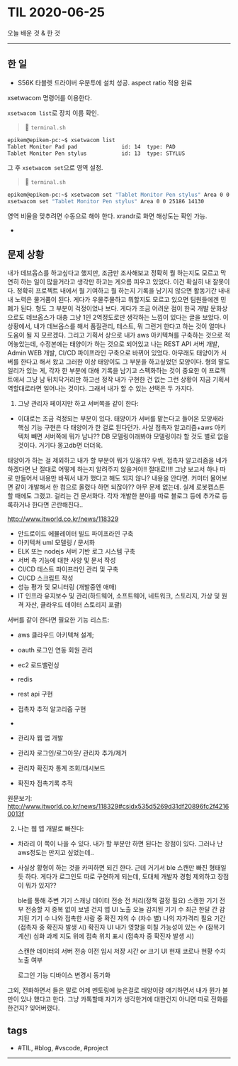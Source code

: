 # TIL 2020-06-25

오늘 배운 것 & 한 것

--------------------------

## 한 일

- S56K 타블렛 드라이버 우분투에 설치 성공. aspect ratio 적용 완료

xsetwacom 명령어를 이용한다.

`xsetwacom list`로 장치 이름 확인.

> 📂 `terminal.sh`
```sh
epikem@epikem-pc:~$ xsetwacom list
Tablet Monitor Pad pad          	id: 14	type: PAD       
Tablet Monitor Pen stylus       	id: 13	type: STYLUS  
```

그 후 `xsetwacom set`으로 영역 설정.

> 📂 `terminal.sh`
```sh
epikem@epikem-pc:~$ xsetwacom set "Tablet Monitor Pen stylus" Area 0 0 25186 14130
xsetwacom set "Tablet Monitor Pen stylus" Area 0 0 25186 14130
```

영역 비율을 맞추려면 수동으로 해야 한다. xrandr로 화면 해상도는 확인 가능.

- 


## 문제 상황

내가 데브옵스를 하고싶다고 했지만, 조금만 조사해보고 정확히 뭘 하는지도 모르고 막연히 하는 일이 많을거라고 생각만 하고는 게으름 피우고 있었다. 이건 확실히 내 잘못이다. 정확히 프로젝트 내에서 뭘 기여하고 뭘 하는지 기록을 남기지 않으면 활동기간 내내 내 노력은 물거품이 된다. 게다가 우물주물하고 뭐할지도 모르고 있으면 팀원들에겐 민폐가 된다. 형도 그 부분이 걱정이었나 보다. 게다가 조금 어려운 점이 한국 개발 문화상으로도 데브옵스가 대충 그냥 1인 2역정도로만 생각하는 느낌이 있다는 글을 보았다. 이 상황에서, 내가 데브옵스를 해서 품질관리, 테스트, 뭐 그런거 한다고 하는 것이 얼마나 도움이 될 지 모르겠다. 그리고 기획서 상으로 내가 aws 아키텍쳐를 구축하는 것으로 적어놓았는데, 수정본에는 태양이가 하는 것으로 되어있고 나는 REST API 서버 개발, Admin WEB 개발, CI/CD 파이프라인 구축으로 바뀌어 있었다. 아무래도 태양이가 서버를 한다고 해서 왔고 그러한 이상 태양이도 그 부분을 하고싶었던 모양이다. 형의 말도 일리가 있는 게, 각자 한 부분에 대해 기록을 남기고 스펙화하는 것이 중요한 이 프로젝트에서 그냥 남 뒤치닥거리만 하고선 정작 내가 구현한 건 없는 그런 상황이 지금 기획서 역할대로라면 일어나는 것이다. 그래서 내가 할 수 있는 선택은 두 가지다. 

1. 그냥 관리자 페이지만 하고 서버쪽을 같이 한다:
- 이대로는 조금 걱정되는 부분이 있다. 태양이가 서버를 맡는다고 들어온 모양새라 핵심 기능 구현은 다 태양이가 한 걸로 된다던가. 사실 접촉자 알고리즘+aws 아키텍처 빼면 서버쪽에 뭐가 남나??
DB 모델링이래봐야 모델링이라 할 것도 별로 없을 것이다. 거기다 몽고db면 더더욱.

태양이가 하는 걸 제외하고 내가 할 부분이 뭐가 있을까? 우쒸, 접촉자 알고리즘을 네가 하겠다면 난 절대로 어떻게 하는지 알려주지 않을거야!! 절대로!!!!
그냥 보고서 하나 따로 만들어서 내용만 바꿔서 내가 했다고 해도 되지 않나? 내용을 안다면. 커미터 물어보면 같이 개발해서 한 컴으로 올렸다 하면 되잖아?? 아무 문제 없는데.
실제 로봇캡스톤 할 때에도 그랬고. 걸리는 건 문서화다. 각자 개발한 분야를 따로 블로그 등에 추가로 등록하거나 한다면 곤란해진다..

http://www.itworld.co.kr/news/118329

- 안드로이드 에뮬레이터 빌드 파이프라인 구축
- 아키텍쳐 uml 모델링 / 문서화
- ELK 또는 nodejs 서버 기반 로그 시스템 구축
- 서버 측 기능에 대한 사양 및 문서 작성
- CI/CD 테스트 파이프라인 관리 및 구축
- CI/CD 스크립트 작성
- 성능 평가 및 모니터링 (개발중엔 애매)
- IT 인프라 유지보수 및 관리(하드웨어, 소프트웨어, 네트워크, 스토리지, 가상 및 원격 자산, 클라우드 데이터 스토리지 포괄)

서버를 같이 한다면 필요한 기능 리스트:

- aws 클라우드 아키텍쳐 설계;
- oauth 로그인 연동 회원 관리
- ec2 로드밸런싱
- redis
- rest api 구현
- 접촉자 추적 알고리즘 구현
- 

- 관리자 웹 앱 개발
- 관리자 로그인/로그아웃/ 관리자 추가/제거
- 관리자 확진자 통계 조회/대시보드
- 확진자 접촉기록 추적


원문보기:
http://www.itworld.co.kr/news/118329#csidx535d5269d31df20896fc2f42160013f 


2. 나는 웹 앱 개발로 빠진다:
- 차라리 이 쪽이 나을 수 있다. 내가 할 부분만 하면 된다는 장점이 있다. 그러나 난 aws정도는 만지고 싶었는데..

- 사실상 황형이 하는 것을 카피하면 되긴 한다. 근데 거기서 ble 스캔만 빠진 형태일듯 하다. 게다가 로그인도 따로 구현하게 되는데, 도대체 개발자 경험 제외하고 장점이 뭐가 있지??


    ble를 통해 주변 기기 스캐닝
    데이터 전송 전 처리(정책 결정 필요)
        스캔한 기기 전부 전송할 지
        중복 없이 보낼 건지
    앱 UI 노출
        오늘 감지된 기기 수
        최근 한달 간 감지된 기기 수
        나와 접촉한 사람 중 확진 자의 수 (차수 별)
        나의 자가격리 필요 기간 (접촉자 중 확진자 발생 시)
        확진자 UI
            내가 영향을 미칠 가능성이 있는 수 (잠복기 계산)
    심화 과제
        지도 위에 접촉 위치 표시 (접촉자 중 확진자 발생 시)

    스캔한 데이터의 서버 전송 이전 임시 저장 시간 or 크기
    UI 현재 코로나 현황 수치 노출 여부
    
    로그인 기능
        디바이스 변경시 동기화

그외, 전화하면서 들은 말로 어제 멘토링에 늦은걸로 태양이랑 얘기하면서 내가 뭔가 불만이 있나 했다고 한다. 그냥 카톡할때 자기가 생각한거에 대한건지 아니면 따로 전화를 한건지? 잊어버렸다.




## tags
- \#TIL, \#blog, \#vscode, \#project

--------------------------


 